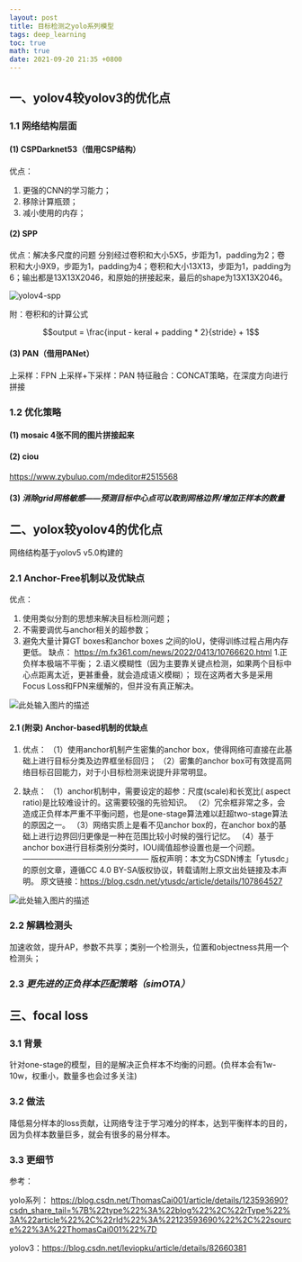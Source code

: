 ```yaml
---
layout: post
title: 目标检测之yolo系列模型
tags: deep_learning
toc: true
math: true
date: 2021-09-20 21:35 +0800
---
```


## 一、yolov4较yolov3的优化点

### 1.1 网络结构层面

#### (1) CSPDarknet53（借用CSP结构）
优点：
1. 更强的CNN的学习能力；
2. 移除计算瓶颈；
3. 减小使用的内存；

#### (2) SPP
优点：解决多尺度的问题
分别经过卷积和大小5X5，步距为1，padding为2；卷积和大小9X9，步距为1，padding为4；卷积和大小13X13，步距为1，padding为6；输出都是13X13X2046，和原始的拼接起来，最后的shape为13X13X2046。

![yolov4-spp](https://img-blog.csdnimg.cn/3f15f5fc324f4c449912e3581cc0e774.png)

附：卷积和的计算公式

$$output = \frac{input - keral + padding * 2}{stride} + 1$$

#### (3) PAN（借用PANet）
上采样：FPN
上采样+下采样：PAN
特征融合：CONCAT策略，在深度方向进行拼接

### 1.2 优化策略
#### (1) mosaic 4张不同的图片拼接起来
#### (2) ciou
   https://www.zybuluo.com/mdeditor#2515568
#### (3) *消除grid网格敏感——预测目标中心点可以取到网格边界/增加正样本的数量*

## 二、yolox较yolov4的优化点
网络结构基于yolov5 v5.0构建的
### 2.1 Anchor-Free机制以及优缺点
优点：
1. 使用类似分割的思想来解决目标检测问题；
2. 不需要调优与anchor相关的超参数；
3. 避免大量计算GT boxes和anchor boxes 之间的IoU，使得训练过程占用内存更低。
缺点：
https://m.fx361.com/news/2022/0413/10766620.html
1.正负样本极端不平衡；
2.语义模糊性（因为主要靠关键点检测，如果两个目标中心点距离太近，更甚重叠，就会造成语义模糊）；
现在这两者大多是采用Focus Loss和FPN来缓解的，但并没有真正解决。

![此处输入图片的描述][2]

#### 2.1 (附录) Anchor-based机制的优缺点
1. 优点：
（1）使用anchor机制产生密集的anchor box，使得网络可直接在此基础上进行目标分类及边界框坐标回归；
（2）密集的anchor box可有效提高网络目标召回能力，对于小目标检测来说提升非常明显。

2. 缺点：
（1）anchor机制中，需要设定的超参：尺度(scale)和长宽比( aspect ratio)是比较难设计的。这需要较强的先验知识。
（2）冗余框非常之多，会造成正负样本严重不平衡问题，也是one-stage算法难以赶超two-stage算法的原因之一。
（3）网络实质上是看不见anchor box的，在anchor box的基础上进行边界回归更像是一种在范围比较小时候的强行记忆。
（4）基于anchor box进行目标类别分类时，IOU阈值超参设置也是一个问题。
————————————————
版权声明：本文为CSDN博主「ytusdc」的原创文章，遵循CC 4.0 BY-SA版权协议，转载请附上原文出处链接及本声明。
原文链接：https://blog.csdn.net/ytusdc/article/details/107864527

![此处输入图片的描述][3]

### 2.2 解耦检测头
加速收敛，提升AP，参数不共享；类别一个检测头，位置和objectness共用一个检测头；
### 2.3 *更先进的正负样本匹配策略（simOTA）*



## 三、focal loss

### 3.1 背景

针对one-stage的模型，目的是解决正负样本不均衡的问题。(负样本会有1w-10w，权重小，数量多也会过多关注)

### 3.2 做法

降低易分样本的loss贡献，让网络专注于学习难分的样本，达到平衡样本的目的，因为负样本数量巨多，就会有很多的易分样本。


[1]: https://img-blog.csdnimg.cn/3f15f5fc324f4c449912e3581cc0e774.png
[2]: https://img-blog.csdnimg.cn/35b76e8270dc4dd18e687967744a9e8f.png
[3]: https://img-blog.csdnimg.cn/2a47f6a155094b409ca0ea2d63ceed5d.png?x-oss-process=image/watermark,type_d3F5LXplbmhlaQ,shadow_50,text_Q1NETiBA5aSq6Ziz6Iqx55qE5bCP57u_6LGG,size_13,color_FFFFFF,t_70,g_se,x_16
  
### 3.3 更细节

参考：

yolo系列：
https://blog.csdn.net/ThomasCai001/article/details/123593690?csdn_share_tail=%7B%22type%22%3A%22blog%22%2C%22rType%22%3A%22article%22%2C%22rId%22%3A%22123593690%22%2C%22source%22%3A%22ThomasCai001%22%7D

yolov3：https://blog.csdn.net/leviopku/article/details/82660381

